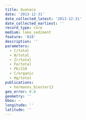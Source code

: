 ```yaml
---
title: Guanaco
date: '2013-12-31'
date_collected_latest: '2013-12-31'
date_collected_earliest: ''
record_type: core
medium: lake_sediment
feature: '818'
description: ''
parameters:
  - C/total
  - N/total
  - Zr/total
  - Fe/total
  - Pb/210
  - C/organic
  - Hg/total
publications:
  - hermanns_biester13
geo_error: 0.0
geometry: ''
bbox: ~
longitude: ''
latitude: ''
---
```


